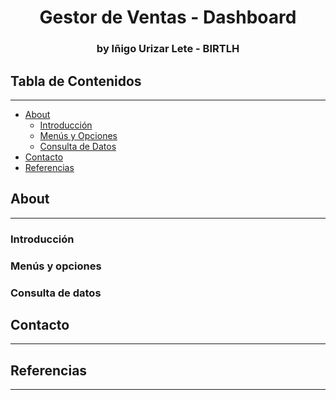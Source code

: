 <h1 align="center">Gestor de Ventas - Dashboard</h1>
<h3 align="center">by Iñigo Urizar Lete - BIRTLH</h3>

## Tabla de Contenidos
---
- [About](#about)
  - [Introducción](#introducción)
  - [Menús y Opciones](#menús-y-opciones)
  - [Consulta de Datos](#consulta-de-datos)
- [Contacto](#contacto)
- [Referencias](#referencias)

## About
---
### Introducción
### Menús y opciones
### Consulta de datos

## Contacto
---


## Referencias
---
